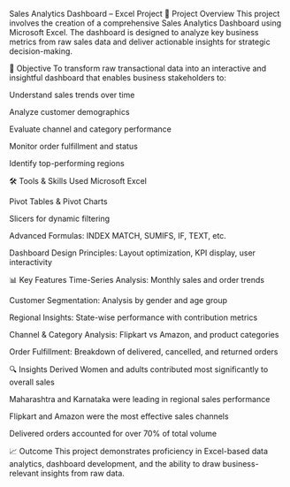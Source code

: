 Sales Analytics Dashboard – Excel Project
📌 Project Overview
This project involves the creation of a comprehensive Sales Analytics Dashboard using Microsoft Excel. The dashboard is designed to analyze key business metrics from raw sales data and deliver actionable insights for strategic decision-making.

🎯 Objective
To transform raw transactional data into an interactive and insightful dashboard that enables business stakeholders to:

Understand sales trends over time

Analyze customer demographics

Evaluate channel and category performance

Monitor order fulfillment and status

Identify top-performing regions

🛠️ Tools & Skills Used
Microsoft Excel

Pivot Tables & Pivot Charts

Slicers for dynamic filtering

Advanced Formulas: INDEX MATCH, SUMIFS, IF, TEXT, etc.

Dashboard Design Principles: Layout optimization, KPI display, user interactivity

📊 Key Features
Time-Series Analysis: Monthly sales and order trends

Customer Segmentation: Analysis by gender and age group

Regional Insights: State-wise performance with contribution metrics

Channel & Category Analysis: Flipkart vs Amazon, and product categories

Order Fulfillment: Breakdown of delivered, cancelled, and returned orders

🔍 Insights Derived
Women and adults contributed most significantly to overall sales

Maharashtra and Karnataka were leading in regional sales performance

Flipkart and Amazon were the most effective sales channels

Delivered orders accounted for over 70% of total volume


📈 Outcome
This project demonstrates proficiency in Excel-based data analytics, dashboard development, and the ability to draw business-relevant insights from raw data.
